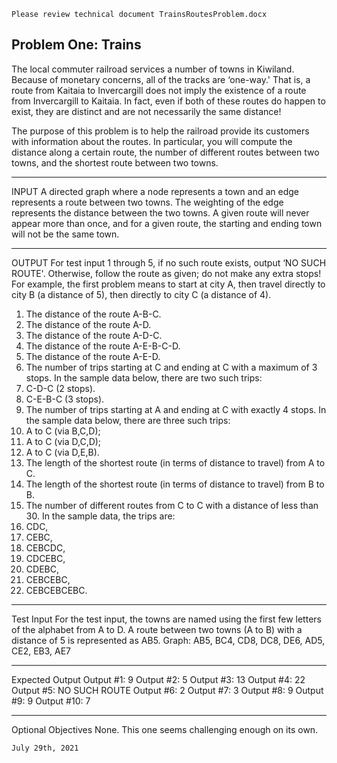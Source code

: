 
    Please review technical document TrainsRoutesProblem.docx


Problem One: Trains
-------------------

The local commuter railroad services a number of towns in Kiwiland. Because of monetary
concerns, all of the tracks are ‘one-way.' That is, a route from Kaitaia to Invercargill does not
imply the existence of a route from Invercargill to Kaitaia. In fact, even if both of these routes
do happen to exist, they are distinct and are not necessarily the same distance!

The purpose of this problem is to help the railroad provide its customers with information about
the routes. In particular, you will compute the distance along a certain route, the number of
different routes between two towns, and the shortest route between two towns.

-------------------------------------------------------------------------------------------------
INPUT
A directed graph where a node represents a town and an edge represents a route between two
towns. The weighting of the edge represents the distance between the two towns. A given
route will never appear more than once, and for a given route, the starting and ending town will
not be the same town.

-------------------------------------------------------------------------------------------------
OUTPUT
For test input 1 through 5, if no such route exists, output ‘NO SUCH ROUTE'. Otherwise,
follow the route as given; do not make any extra stops! For example, the first problem means
to start at city A, then travel directly to city B (a distance of 5), then directly to city C 
(a distance of 4).
1. The distance of the route A-B-C.
2. The distance of the route A-D.
3. The distance of the route A-D-C.
4. The distance of the route A-E-B-C-D.
5. The distance of the route A-E-D.
6. The number of trips starting at C and ending at C with a maximum of 3 stops. In the
sample data below, there are two such trips:
1. C-D-C (2 stops).
2. C-E-B-C (3 stops).
7. The number of trips starting at A and ending at C with exactly 4 stops. In the sample data
below, there are three such trips:
1. A to C (via B,C,D);
2. A to C (via D,C,D);
3. A to C (via D,E,B).
8. The length of the shortest route (in terms of distance to travel) from A to C.
9. The length of the shortest route (in terms of distance to travel) from B to B.
10. The number of different routes from C to C with a distance of less than 30. In the sample
data, the trips are:
1. CDC,
2. CEBC,
3. CEBCDC,
4. CDCEBC,
5. CDEBC,
6. CEBCEBC,
7. CEBCEBCEBC.

-------------------------------------------------------------------------------------------------
Test Input
For the test input, the towns are named using the first few letters of the alphabet from A to D.
A route between two towns (A to B) with a distance of 5 is represented as AB5.
Graph: AB5, BC4, CD8, DC8, DE6, AD5, CE2, EB3, AE7

-------------------------------------------------------------------------------------------------
Expected Output
Output #1: 9
Output #2: 5
Output #3: 13
Output #4: 22
Output #5: NO SUCH ROUTE
Output #6: 2
Output #7: 3
Output #8: 9
Output #9: 9
Output #10: 7

-------------------------------------------------------------------------------------------------
Optional Objectives
None. This one seems challenging enough on its own.

    July 29th, 2021
